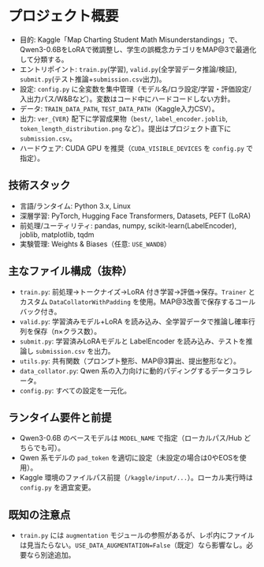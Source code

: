 # プロジェクト概要

- 目的: Kaggle「Map Charting Student Math Misunderstandings」で、Qwen3-0.6BをLoRAで微調整し、学生の誤概念カテゴリをMAP@3で最適化して分類する。
- エントリポイント: `train.py`(学習), `valid.py`(全学習データ推論/検証), `submit.py`(テスト推論+`submission.csv`出力)。
- 設定: `config.py` に全変数を集中管理（モデル名/ロラ設定/学習・評価設定/入出力パス/W&Bなど）。変数はコード中にハードコードしない方針。
- データ: `TRAIN_DATA_PATH`, `TEST_DATA_PATH`（Kaggle入力CSV）。
- 出力: `ver_{VER}` 配下に学習成果物（`best/`, `label_encoder.joblib`, `token_length_distribution.png` など）。提出はプロジェクト直下に `submission.csv`。
- ハードウェア: CUDA GPU を推奨（`CUDA_VISIBLE_DEVICES` を `config.py` で指定）。

## 技術スタック
- 言語/ランタイム: Python 3.x, Linux
- 深層学習: PyTorch, Hugging Face Transformers, Datasets, PEFT (LoRA)
- 前処理/ユーティリティ: pandas, numpy, scikit-learn(LabelEncoder), joblib, matplotlib, tqdm
- 実験管理: Weights & Biases（任意: `USE_WANDB`）

## 主なファイル構成（抜粋）
- `train.py`: 前処理→トークナイズ→LoRA 付き学習→評価→保存。`Trainer` とカスタム `DataCollatorWithPadding` を使用。MAP@3改善で保存するコールバック付き。
- `valid.py`: 学習済みモデル+LoRA を読み込み、全学習データで推論し確率行列を保存（n×クラス数）。
- `submit.py`: 学習済みLoRAモデルと LabelEncoder を読み込み、テストを推論し `submission.csv` を出力。
- `utils.py`: 共有関数（プロンプト整形、MAP@3算出、提出整形など）。
- `data_collator.py`: Qwen 系の入力向けに動的パディングするデータコラレータ。
- `config.py`: すべての設定を一元化。

## ランタイム要件と前提
- Qwen3-0.6B のベースモデルは `MODEL_NAME` で指定（ローカルパス/Hub どちらでも可）。
- Qwen 系モデルの `pad_token` を適切に設定（未設定の場合は0やEOSを使用）。
- Kaggle 環境のファイルパス前提（`/kaggle/input/...`）。ローカル実行時は `config.py` を適宜変更。

## 既知の注意点
- `train.py` には `augmentation` モジュールの参照があるが、レポ内にファイルは見当たらない。`USE_DATA_AUGMENTATION=False`（既定）なら影響なし。必要なら別途追加。